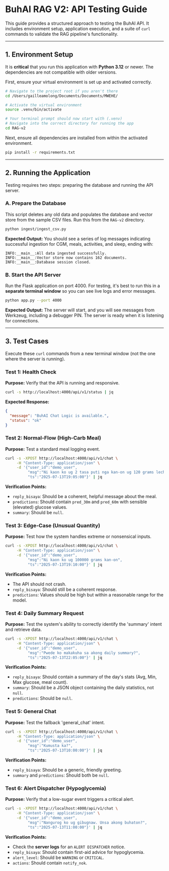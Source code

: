 # BuhAI RAG V2: API Testing Guide

This guide provides a structured approach to testing the BuhAI API. It includes environment setup, application execution, and a suite of `curl` commands to validate the RAG pipeline's functionality.

---

## 1. Environment Setup

It is **critical** that you run this application with **Python 3.12** or newer. The dependencies are not compatible with older versions.

First, ensure your virtual environment is set up and activated correctly.

```bash
# Navigate to the project root if you aren't there
cd /Users/gailleamolong/Documents/Documents/MWEHE/

# Activate the virtual environment
source .venv/bin/activate

# Your terminal prompt should now start with (.venv)
# Navigate into the correct directory for running the app
cd RAG-v2
```

Next, ensure all dependencies are installed from within the activated environment.

```bash
pip install -r requirements.txt
```

---

## 2. Running the Application

Testing requires two steps: preparing the database and running the API server.

### A. Prepare the Database

This script deletes any old data and populates the database and vector store from the sample CSV files. Run this from the `RAG-v2` directory.

```bash
python ingest/ingest_csv.py
```

**Expected Output:**
You should see a series of log messages indicating successful ingestion for CGM, meals, activities, and sleep, ending with:
```
INFO:__main__:All data ingested successfully.
INFO:__main__:Vector store now contains 162 documents.
INFO:__main__:Database session closed.
```

### B. Start the API Server

Run the Flask application on port 4000. For testing, it's best to run this in a **separate terminal window** so you can see live logs and error messages.

```bash
python app.py --port 4000
```

**Expected Output:**
The server will start, and you will see messages from Werkzeug, including a debugger PIN. The server is ready when it is listening for connections.

---

## 3. Test Cases

Execute these `curl` commands from a new terminal window (not the one where the server is running).

### Test 1: Health Check

**Purpose:** Verify that the API is running and responsive.
```bash
curl -s http://localhost:4000/api/v1/status | jq
```
**Expected Response:**
```json
{
  "message": "BuhAI Chat Logic is available.",
  "status": "ok"
}
```

### Test 2: Normal-Flow (High-Carb Meal)

**Purpose:** Test a standard meal logging event.
```bash
curl -s -XPOST http://localhost:4000/api/v1/chat \
     -H "Content-Type: application/json" \
     -d '{"user_id":"demo_user",
          "msg":"Ni kaon ko ug 2 tasa puti nga kan-on ug 120 grams lechon baboy",
          "ts":"2025-07-13T19:05:00"}' | jq
```
**Verification Points:**
- `reply_bisaya`: Should be a coherent, helpful message about the meal.
- `predictions`: Should contain `pred_30m` and `pred_60m` with sensible (elevated) glucose values.
- `summary`: Should be `null`.

### Test 3: Edge-Case (Unusual Quantity)

**Purpose:** Test how the system handles extreme or nonsensical inputs.
```bash
curl -s -XPOST http://localhost:4000/api/v1/chat \
     -H "Content-Type: application/json" \
     -d '{"user_id":"demo_user",
          "msg":"Ni kaon ko ug 100000 grams kan-on",
          "ts":"2025-07-13T19:10:00"}' | jq
```
**Verification Points:**
- The API should not crash.
- `reply_bisaya`: Should still be a coherent response.
- `predictions`: Values should be high but within a reasonable range for the model.

### Test 4: Daily Summary Request

**Purpose:** Test the system's ability to correctly identify the 'summary' intent and retrieve data.
```bash
curl -s -XPOST http://localhost:4000/api/v1/chat \
     -H "Content-Type: application/json" \
     -d '{"user_id":"demo_user",
          "msg":"Pwede ko makakuha sa akong daily summary?",
          "ts":"2025-07-13T22:05:00"}' | jq
```
**Verification Points:**
- `reply_bisaya`: Should contain a summary of the day's stats (Avg, Min, Max glucose, meal count).
- `summary`: Should be a JSON object containing the daily statistics, not `null`.
- `predictions`: Should be `null`.

### Test 5: General Chat

**Purpose:** Test the fallback 'general_chat' intent.
```bash
curl -s -XPOST http://localhost:4000/api/v1/chat \
     -H "Content-Type: application/json" \
     -d '{"user_id":"demo_user",
          "msg":"Kumusta ka?",
          "ts":"2025-07-13T10:00:00"}' | jq
```
**Verification Points:**
- `reply_bisaya`: Should be a generic, friendly greeting.
- `summary` and `predictions`: Should both be `null`.

### Test 6: Alert Dispatcher (Hypoglycemia)

**Purpose:** Verify that a low-sugar event triggers a critical alert.
```bash
curl -s -XPOST http://localhost:4000/api/v1/chat \
     -H "Content-Type: application/json" \
     -d '{"user_id":"demo_user",
          "msg":"Nangurog ko ug gibugnaw. Unsa akong buhaton?",
          "ts":"2025-07-13T11:00:00"}' | jq
```
**Verification Points:**
- Check the **server logs** for an `ALERT DISPATCHER` notice.
- `reply_bisaya`: Should contain first-aid advice for hypoglycemia.
- `alert_level`: Should be `WARNING` or `CRITICAL`.
- `actions`: Should contain `notify_nok`. 